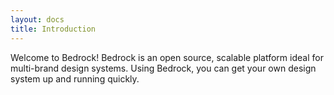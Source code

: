 ```yaml
---
layout: docs
title: Introduction
---
```

Welcome to Bedrock! Bedrock is an open source, scalable platform ideal for
multi-brand design systems. Using Bedrock, you can get your own design system up and running quickly.
